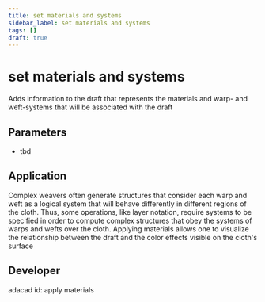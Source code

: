 ```yaml
---
title: set materials and systems
sidebar_label: set materials and systems
tags: []
draft: true
---
```

# set materials and systems
Adds information to the draft that represents the materials and warp- and weft-systems that will be associated with the draft
<!--![file](./img/apply materials.png)-->

## Parameters
- tbd

## Application
Complex weavers often generate structures that consider each warp and weft as a logical system that will behave differently in different regions of the cloth. Thus, some operations, like layer notation, require systems to be specified in order to compute complex structures that obey the systems of warps and wefts over the cloth. Applying materials allows one to visualize the relationship between the draft and the color effects visible on the cloth's surface
## Developer
adacad id: apply materials
